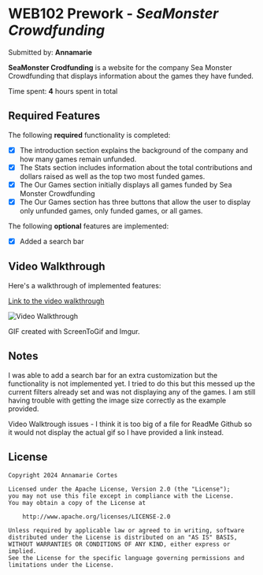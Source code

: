 # WEB102 Prework - *SeaMonster Crowdfunding*

Submitted by: **Annamarie**

**SeaMonster Crodfunding** is a website for the company Sea Monster Crowdfunding that displays information about the games they have funded.

Time spent: **4** hours spent in total

## Required Features

The following **required** functionality is completed:

* [X] The introduction section explains the background of the company and how many games remain unfunded.
* [X] The Stats section includes information about the total contributions and dollars raised as well as the top two most funded games.
* [X] The Our Games section initially displays all games funded by Sea Monster Crowdfunding
* [X] The Our Games section has three buttons that allow the user to display only unfunded games, only funded games, or all games.

The following **optional** features are implemented:

* [X] Added a search bar

## Video Walkthrough

Here's a walkthrough of implemented features:

[Link to the video walkthrough](https://imgur.com/gallery/web-102-prework-4Z3MJrK)


<img src='https://i.imgur.com/2dc7N1N.gif' title='Video Walkthrough' width='' alt='Video Walkthrough' />

GIF created with ScreenToGif and Imgur.


## Notes

I was able to add a search bar for an extra customization but the functionality is not implemented yet. I tried to do this but this messed up the current filters already set and was not displaying any of the games. I am still having trouble with getting the image size correctly as the example provided. 

Video Walktrough issues - I think it is too big of a file for ReadMe Github so it would not display the actual gif so I have provided a link instead.

## License

    Copyright 2024 Annamarie Cortes

    Licensed under the Apache License, Version 2.0 (the "License");
    you may not use this file except in compliance with the License.
    You may obtain a copy of the License at

        http://www.apache.org/licenses/LICENSE-2.0

    Unless required by applicable law or agreed to in writing, software
    distributed under the License is distributed on an "AS IS" BASIS,
    WITHOUT WARRANTIES OR CONDITIONS OF ANY KIND, either express or implied.
    See the License for the specific language governing permissions and
    limitations under the License.
